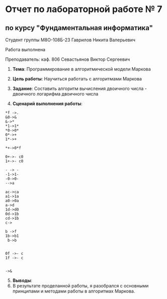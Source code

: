 
# Отчет по лабораторной работе № 7
## по курсу "Фундаментальная информатика"

Студент группы M8О-108Б-23 Гаврилов Никита Валерьевич

Работа выполнена 

Преподаватель: каф. 806 Севастьянов Виктор Сергеевич

1. **Тема**: Программирование в алгоритмической модели Маркова
2. **Цель работы**: Научиться работать с алгоритмами Маркова
3. **Задание**: Составить алгоритм вычисления двоичного числа - двоичного логарифма двоичного числа
   
4. **Сценарий выполнения работы**:
```
*f ->.
&0->&
&->*
*1->1*
*0->0*
0*->+
1*->+

*+->0*f 

0+->- c0
1+->- c0

- -> -
-1->1-
-0->0-
-->a

ac->ca
a1->1a
a0->0a
a->d
1d->d0
0d->1b
cd->1b
c->

b ->f 
1b->b1
 b->b 


0f ->- c
1f ->- c


->&
```


5. **Выводы**:
6. В результате проделанной работы, я разобрался с основными принципами и методами работы в алгоритмах Маркова. 
